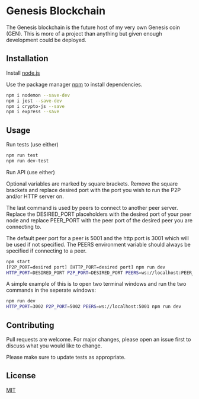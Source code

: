 # Genesis Blockchain

The Genesis blockchain is the future host of my very own Genesis coin (GEN). This is more of a project than anything but given enough development could be deployed.

## Installation

Install [node.js](https://nodejs.org/en/)

Use the package manager [npm](https://www.npmjs.com/) to install dependencies.

```bash
npm i nodemon --save-dev
npm i jest --save-dev
npm i crypto-js --save
npm i express --save
```

## Usage

Run tests (use either)

```bash
npm run test
npm run dev-test
```

Run API (use either)

Optional variables are marked by square brackets. Remove the square brackets and replace desired port with the port you wish to run the P2P and/or HTTP server on.

The last command is used by peers to connect to another peer server. Replace the DESIRED_PORT placeholders with the desired port of your peer node and replace PEER_PORT with the peer port of the desired peer you are connecting to.

The default peer port for a peer is 5001 and the http port is 3001 which will be used if not specified. The PEERS environment variable should always be specified if connecting to a peer.

```bash
npm start
[P2P_PORT=desired port] [HTTP_PORT=desired port] npm run dev
HTTP_PORT=DESIRED_PORT P2P_PORT=DESIRED_PORT PEERS=ws://localhost:PEER_PORT npm run dev
```

A simple example of this is to open two terminal windows and run the two commands in the seperate windows:
```bash
npm run dev
HTTP_PORT=3002 P2P_PORT=5002 PEERS=ws://localhost:5001 npm run dev
```

## Contributing
Pull requests are welcome. For major changes, please open an issue first to discuss what you would like to change.

Please make sure to update tests as appropriate.

## License
[MIT](https://choosealicense.com/licenses/mit/)
